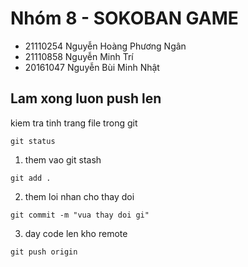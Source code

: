 # Nhóm 8 - SOKOBAN GAME
- 21110254 Nguyễn Hoàng Phương Ngân 
- 21110858 Nguyễn Minh Trí
- 20161047 Nguyễn Bùi Minh Nhật


## Lam xong luon push len
kiem tra tinh trang file trong git
```
git status
```

1. them vao git stash
```
git add .
```

2. them loi nhan cho thay doi
```
git commit -m "vua thay doi gi"
```

3. day code len kho remote
```
git push origin
```